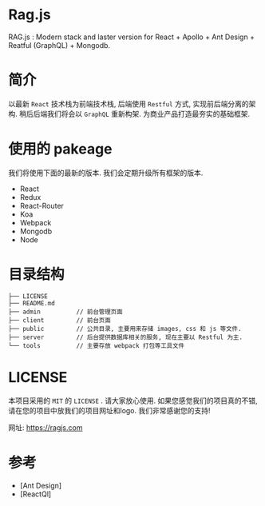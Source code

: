 # Rag.js
RAG.js : Modern stack and laster version for React + Apollo + Ant Design + Reatful (GraphQL) + Mongodb.


# 简介
以最新 `React` 技术栈为前端技术栈, 后端使用 `Restful` 方式, 实现前后端分离的架构. 稍后后端我们将会以 `GraphQL` 重新构架. 为商业产品打造最夯实的基础框架.

# 使用的 pakeage
我们将使用下面的最新的版本. 我们会定期升级所有框架的版本.

 * React
 * Redux
 * React-Router
 * Koa
 * Webpack
 * Mongodb
 * Node



# 目录结构

```
├── LICENSE       
├── README.md
├── admin          // 前台管理页面
├── client         // 前台页面
├── public         // 公共目录, 主要用来存储 images, css 和 js 等文件.
├── server         // 后台提供数据库相关的服务, 现在主要以 Restful 为主.
└── tools          // 主要存放 webpack 打包等工具文件
```

# LICENSE

本项目采用的 `MIT` 的 `LICENSE` . 请大家放心使用. 如果您感觉我们的项目真的不错, 请在您的项目中放我们的项目网址和logo. 我们非常感谢您的支持!

网址: https://ragjs.com


# 参考
 * [Ant Design]
 * [ReactQl]

